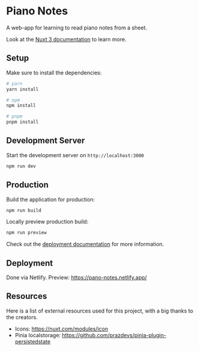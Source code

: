 # Piano Notes

A web-app for learning to read piano notes from a sheet.

Look at the [Nuxt 3 documentation](https://nuxt.com/docs/getting-started/introduction) to learn more.

## Setup

Make sure to install the dependencies:

```bash
# yarn
yarn install

# npm
npm install

# pnpm
pnpm install
```

## Development Server

Start the development server on `http://localhost:3000`

```bash
npm run dev
```

## Production

Build the application for production:

```bash
npm run build
```

Locally preview production build:

```bash
npm run preview
```

Check out the [deployment documentation](https://nuxt.com/docs/getting-started/deployment) for more information.

## Deployment

Done via Netlify.
Preview: https://pano-notes.netlify.app/

## Resources

Here is a list of external resources used for this project, with a big thanks to the creators.

- Icons: https://nuxt.com/modules/icon
- Pinia localstorage: https://github.com/prazdevs/pinia-plugin-persistedstate
